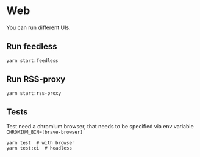 # Web

You can run different UIs.

## Run feedless

```
yarn start:feedless
```

## Run RSS-proxy

```
yarn start:rss-proxy
```

## Tests

Test need a chromium browser, that needs to be specified via env variable
`CHROMIUM_BIN=[brave-browser]`

```
yarn test  # with browser
yarn test:ci  # headless
```
